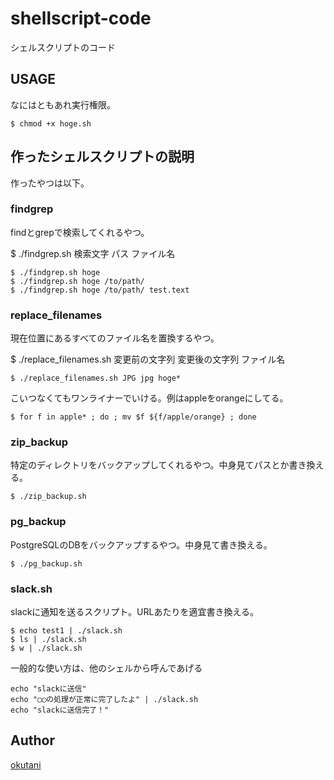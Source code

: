 # shellscript-code
シェルスクリプトのコード

## USAGE

なにはともあれ実行権限。

```
$ chmod +x hoge.sh
```

## 作ったシェルスクリプトの説明

作ったやつは以下。

### findgrep

findとgrepで検索してくれるやつ。

$ ./findgrep.sh 検索文字 パス ファイル名

```
$ ./findgrep.sh hoge
$ ./findgrep.sh hoge /to/path/
$ ./findgrep.sh hoge /to/path/ test.text
```

### replace_filenames

現在位置にあるすべてのファイル名を置換するやつ。

$ ./replace_filenames.sh 変更前の文字列 変更後の文字列 ファイル名

```
$ ./replace_filenames.sh JPG jpg hoge*
```

こいつなくてもワンライナーでいける。例はappleをorangeにしてる。

```
$ for f in apple* ; do ; mv $f ${f/apple/orange} ; done
```

### zip_backup

特定のディレクトリをバックアップしてくれるやつ。中身見てパスとか書き換える。

```
$ ./zip_backup.sh
```

### pg_backup

PostgreSQLのDBをバックアップするやつ。中身見て書き換える。

```
$ ./pg_backup.sh
```

### slack.sh

slackに通知を送るスクリプト。URLあたりを適宜書き換える。

```
$ echo test1 | ./slack.sh
$ ls | ./slack.sh
$ w | ./slack.sh
```

一般的な使い方は、他のシェルから呼んであげる

```
echo "slackに送信"
echo "◯◯の処理が正常に完了したよ" | ./slack.sh
echo "slackに送信完了！"
```

## Author

[okutani](http://okutani.net)
